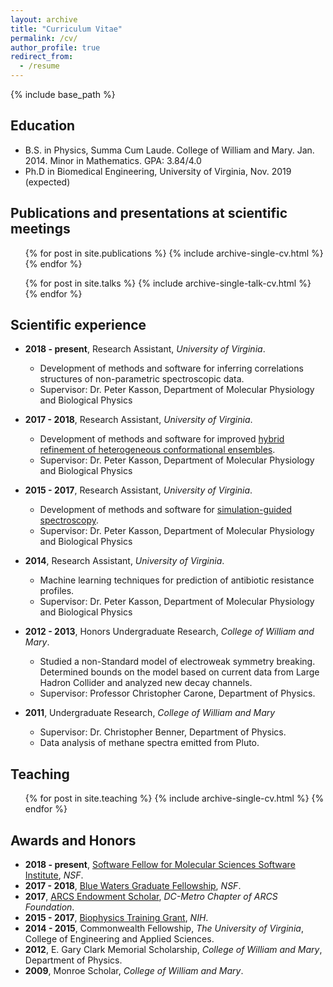 ```yaml
---
layout: archive
title: "Curriculum Vitae"
permalink: /cv/
author_profile: true
redirect_from:
  - /resume
---
```


{% include base_path %}

## Education

* B.S. in Physics, Summa Cum Laude. College of William and Mary. Jan. 2014. Minor in Mathematics. GPA: 3.84/4.0
* Ph.D in Biomedical Engineering, University of Virginia, Nov. 2019 (expected)

## Publications and presentations at scientific meetings

  <ul>{% for post in site.publications %}
    {% include archive-single-cv.html %}
  {% endfor %}</ul>

  <ul>{% for post in site.talks %}
    {% include archive-single-talk-cv.html %}
  {% endfor %}</ul>

  
## Scientific experience

* __2018 - present__, Research Assistant, _University of Virginia_.
  * Development of methods and software for inferring correlations structures of non-parametric spectroscopic data.
  * Supervisor: Dr. Peter Kasson, Department of Molecular Physiology and Biological Physics

* __2017 - 2018__, Research Assistant, _University of Virginia_.
  * Development of methods and software for improved [hybrid refinement of heterogeneous conformational ensembles](https://jmhays.github.io/publication/2019-06-3-BRER).
  * Supervisor: Dr. Peter Kasson, Department of Molecular Physiology and Biological Physics

* __2015 - 2017__, Research Assistant, _University of Virginia_.
  * Development of methods and software for [simulation-guided spectroscopy](https://jmhays.github.io/publication/2018-11-05-mRMR).
  * Supervisor: Dr. Peter Kasson, Department of Molecular Physiology and Biological Physics

* __2014__, Research Assistant, _University of Virginia_.
  * Machine learning techniques for prediction of antibiotic resistance profiles.
  * Supervisor: Dr. Peter Kasson, Department of Molecular Physiology and Biological Physics

* __2012 - 2013__, Honors Undergraduate Research, _College of William and Mary_.
  * Studied a non-Standard model of electroweak symmetry breaking. Determined bounds on the model based on current data from Large Hadron Collider and analyzed new decay channels.
  * Supervisor: Professor Christopher Carone, Department of Physics.

* __2011__, Undergraduate Research, _College of William and Mary_
  * Supervisor: Dr. Christopher Benner, Department of Physics.
  * Data analysis of methane spectra emitted from Pluto.
  
## Teaching

  <ul>{% for post in site.teaching %}
    {% include archive-single-cv.html %}
  {% endfor %}</ul>

## Awards and Honors

* __2018 - present__, [Software Fellow for Molecular Sciences Software Institute](http://molssi.org/category/software-fellows/), _NSF_.
* __2017 - 2018__, [Blue Waters Graduate Fellowship](https://bluewaters.ncsa.illinois.edu/2017-graduate-fellows), _NSF_.
* __2017__, [ARCS Endowment Scholar](https://arcsfoundation.org/scholars/about-arcs-scholars), _DC-Metro Chapter of ARCS Foundation_.
* __2015 - 2017__, [Biophysics Training Grant](https://www.nigms.nih.gov/training/instpredoc/pages/predocdesc-molecular.aspx), _NIH_.
* __2014 - 2015__, Commonwealth Fellowship, _The University of Virginia_, College of Engineering and Applied Sciences.
* __2012__, E. Gary Clark Memorial Scholarship, _College of William and Mary_, Department of Physics.
* __2009__, Monroe Scholar, _College of William and Mary_. 
